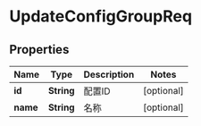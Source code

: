 

# UpdateConfigGroupReq

## Properties

Name | Type | Description | Notes
------------ | ------------- | ------------- | -------------
**id** | **String** | 配置ID |  [optional]
**name** | **String** | 名称 |  [optional]



